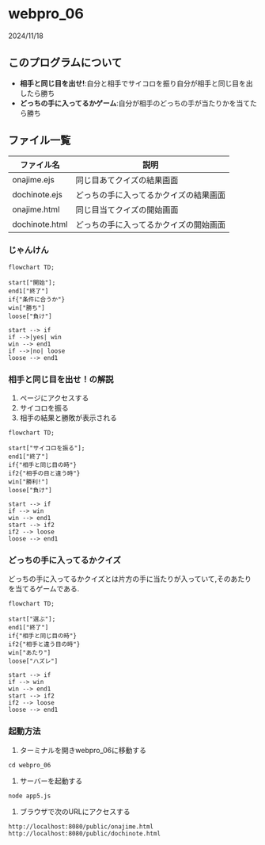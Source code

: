 # webpro_06
2024/11/18

## このプログラムについて

- **相手と同じ目を出せ!**:自分と相手でサイコロを振り自分が相手と同じ目を出したら勝ち
- **どっちの手に入ってるかゲーム**:自分が相手のどっちの手が当たりかを当てたら勝ち
## ファイル一覧

ファイル名 | 説明 
-|-
onajime.ejs | 同じ目あてクイズの結果画面
dochinote.ejs | どっちの手に入ってるかクイズの結果画面
onajime.html | 同じ目当てクイズの開始画面
dochinote.html | どっちの手に入ってるかクイズの開始画面



### じゃんけん

```mermaid
flowchart TD;

start["開始"];
end1["終了"]
if{"条件に合うか"}
win["勝ち"]
loose["負け"]

start --> if
if -->|yes| win
win --> end1
if -->|no| loose
loose --> end1
```
### 相手と同じ目を出せ！の解説

1. ページにアクセスする
1. サイコロを振る
1. 相手の結果と勝敗が表示される


```mermaid
flowchart TD;

start["サイコロを振る"];
end1["終了"]
if{"相手と同じ目の時"}
if2{"相手の目と違う時"}
win["勝利!"]
loose["負け"]

start --> if
if --> win
win --> end1
start --> if2
if2 --> loose
loose --> end1
```


### どっちの手に入ってるかクイズ

どっちの手に入ってるかクイズとは片方の手に当たりが入っていて,そのあたりを当てるゲームである.


```mermaid
flowchart TD;

start["選ぶ"];
end1["終了"]
if{"相手と同じ目の時"}
if2{"相手と違う目の時"}
win["あたり"]
loose["ハズレ"]

start --> if
if --> win
win --> end1
start --> if2
if2 --> loose
loose --> end1
```

### 起動方法

1. ターミナルを開きwebpro_06に移動する
```
cd webpro_06
```
1. サーバーを起動する
```
node app5.js
```
1. ブラウザで次のURLにアクセスする
```
http://localhost:8080/public/onajime.html
http://localhost:8080/public/dochinote.html
```
